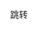```yaml
---
layout: false
---
```



<div class="login_wrap">
  <div class="login_box">
    <n-form ref="formRef" :model="model" label-placement="left">
      <n-form-item path="username" label="账号">
        <n-input v-model:value="model.username" @keydown.enter.prevent placeholder="请输入"/>
      </n-form-item>
      <n-form-item path="password" label="密码">
        <n-input
          v-model:value="model.password"
          type="password"
          @keydown.enter.prevent
          placeholder="请输入"
        />
      </n-form-item>
      <n-button type="primary" @click="jump">跳转</n-button> 
    </n-form>
  </div>
</div>

<script setup>
  import { useRouter  } from 'vitepress'
  import { ref } from 'vue'
  const router = useRouter()
  console.log(router)
  const formRef = ref(null)
  const model = {
    username: null,
    password: ''
  }
  const jump = () => {
    router.go('/home')
  }
</script>
<style lang="scss">
  .login_wrap{
    width: 100vw;
    height: 100vh;
    background: #fff;
    position: absolute;
    left: 0;
    right: 0;
    top: 0;
    bottom: 0;
    display: flex;
    align-items: center;
    justify-content: center;
    .login_box{
      width: 300px;
    }
  }
</style>